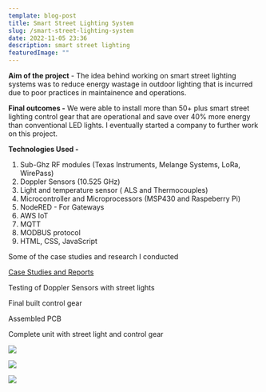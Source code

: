 ```yaml
---
template: blog-post
title: Smart Street Lighting System
slug: /smart-street-lighting-system
date: 2022-11-05 23:36
description: smart street lighting
featuredImage: ""
---
```

<!--StartFragment-->

**Aim of the project** - The idea behind working on smart street lighting systems was to reduce energy wastage in outdoor lighting that is incurred due to poor practices in maintainence and operations.

**Final outcomes -** We were able to install more than 50+ plus smart street lighting control gear that are operational and save over 40% more energy than conventional LED lights. I eventually started a company to further work on this project.

**Technologies Used -**

1. Sub-Ghz RF modules (Texas Instruments, Melange Systems, LoRa, WirePass)
2. Doppler Sensors (10.525 GHz)
3. Light and temperature sensor ( ALS and Thermocouples)
4. Microcontroller and Microprocessors (MSP430 and Raspeberry Pi)
5. NodeRED - For Gateways
6. AWS IoT
7. MQTT
8. MODBUS protocol
9. HTML, CSS, JavaScript

Some of the case studies and research I conducted

[Case Studies and Reports](https://www.notion.so/f9b4ab081c3749b69176830ce8d78416)

Testing of Doppler Sensors with street lights

Final built control gear

Assembled PCB

Complete unit with street light and control gear



![](/assets/img_20180130_180540.jpg)

![](/assets/img_20180329_134131.jpg)

![](/assets/img_20180623_120256.jpg)